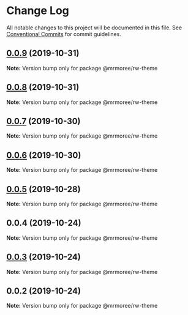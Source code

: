 # Change Log

All notable changes to this project will be documented in this file.
See [Conventional Commits](https://conventionalcommits.org) for commit guidelines.

## [0.0.9](https://github.com/mrmoree/ReweComponents/compare/@mrmoree/rw-theme@0.0.8...@mrmoree/rw-theme@0.0.9) (2019-10-31)

**Note:** Version bump only for package @mrmoree/rw-theme





## [0.0.8](https://github.com/mrmoree/ReweComponents/compare/@mrmoree/rw-theme@0.0.7...@mrmoree/rw-theme@0.0.8) (2019-10-31)

**Note:** Version bump only for package @mrmoree/rw-theme





## [0.0.7](https://github.com/mrmoree/ReweComponents/compare/@mrmoree/rw-theme@0.0.6...@mrmoree/rw-theme@0.0.7) (2019-10-30)

**Note:** Version bump only for package @mrmoree/rw-theme





## [0.0.6](https://github.com/mrmoree/ReweComponents/compare/@mrmoree/rw-theme@0.0.5...@mrmoree/rw-theme@0.0.6) (2019-10-30)

**Note:** Version bump only for package @mrmoree/rw-theme





## [0.0.5](https://github.com/mrmoree/ReweComponents/compare/@mrmoree/rw-theme@0.0.4...@mrmoree/rw-theme@0.0.5) (2019-10-28)

**Note:** Version bump only for package @mrmoree/rw-theme





## 0.0.4 (2019-10-24)

**Note:** Version bump only for package @mrmoree/rw-theme





## [0.0.3](https://github.com/mrmoree/ReweComponents/compare/@mrmoree/rw-theme@0.0.2...@mrmoree/rw-theme@0.0.3) (2019-10-24)

**Note:** Version bump only for package @mrmoree/rw-theme





## 0.0.2 (2019-10-24)

**Note:** Version bump only for package @mrmoree/rw-theme
